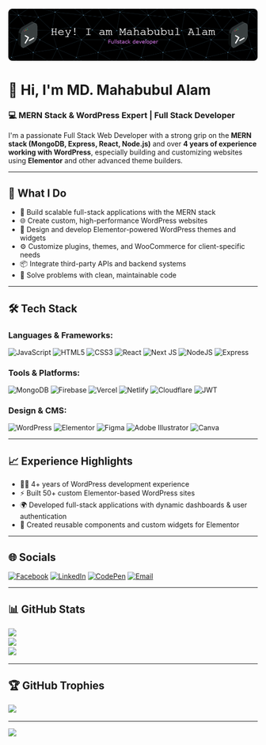 ![Header](./github-header-image.png)

# 👋 Hi, I'm MD. Mahabubul Alam  
### 💻 MERN Stack & WordPress Expert | Full Stack Developer

I'm a passionate Full Stack Web Developer with a strong grip on the **MERN stack (MongoDB, Express, React, Node.js)** and over **4 years of experience working with WordPress**, especially building and customizing websites using **Elementor** and other advanced theme builders.

---

## 🚀 What I Do

- 🔧 Build scalable full-stack applications with the MERN stack  
- 🌐 Create custom, high-performance WordPress websites  
- 🎨 Design and develop Elementor-powered WordPress themes and widgets  
- ⚙️ Customize plugins, themes, and WooCommerce for client-specific needs  
- 📦 Integrate third-party APIs and backend systems  
- 🧠 Solve problems with clean, maintainable code  

---

## 🛠️ Tech Stack

### Languages & Frameworks:
![JavaScript](https://img.shields.io/badge/javascript-%23323330.svg?style=for-the-badge&logo=javascript&logoColor=%23F7DF1E)
![HTML5](https://img.shields.io/badge/html5-%23E34F26.svg?style=for-the-badge&logo=html5&logoColor=white)
![CSS3](https://img.shields.io/badge/css3-%231572B6.svg?style=for-the-badge&logo=css3&logoColor=white)
![React](https://img.shields.io/badge/react-%2320232a.svg?style=for-the-badge&logo=react&logoColor=%2361DAFB)
![Next JS](https://img.shields.io/badge/Next-black?style=for-the-badge&logo=next.js&logoColor=white)
![NodeJS](https://img.shields.io/badge/node.js-6DA55F?style=for-the-badge&logo=node.js&logoColor=white)
![Express](https://img.shields.io/badge/express.js-%23404d59.svg?style=for-the-badge&logo=express&logoColor=%2361DAFB)

### Tools & Platforms:
![MongoDB](https://img.shields.io/badge/MongoDB-%234ea94b.svg?style=for-the-badge&logo=mongodb&logoColor=white)
![Firebase](https://img.shields.io/badge/firebase-%23039BE5.svg?style=for-the-badge&logo=firebase)
![Vercel](https://img.shields.io/badge/vercel-%23000000.svg?style=for-the-badge&logo=vercel&logoColor=white)
![Netlify](https://img.shields.io/badge/netlify-%23000000.svg?style=for-the-badge&logo=netlify&logoColor=#00C7B7)
![Cloudflare](https://img.shields.io/badge/Cloudflare-F38020?style=for-the-badge&logo=Cloudflare&logoColor=white)
![JWT](https://img.shields.io/badge/JWT-black?style=for-the-badge&logo=JSON%20web%20tokens)

### Design & CMS:
![WordPress](https://img.shields.io/badge/WordPress-%23117AC9.svg?style=for-the-badge&logo=WordPress&logoColor=white)
![Elementor](https://img.shields.io/badge/Elementor-%23D64141.svg?style=for-the-badge&logo=elementor&logoColor=white)
![Figma](https://img.shields.io/badge/figma-%23F24E1E.svg?style=for-the-badge&logo=figma&logoColor=white)
![Adobe Illustrator](https://img.shields.io/badge/adobe%20illustrator-%23FF9A00.svg?style=for-the-badge&logo=adobe%20illustrator&logoColor=white)
![Canva](https://img.shields.io/badge/Canva-%2300C4CC.svg?style=for-the-badge&logo=Canva&logoColor=white)

---

## 📈 Experience Highlights

- 👨‍💻 4+ years of WordPress development experience  
- ⚡ Built 50+ custom Elementor-based WordPress sites  
- 🌍 Developed full-stack applications with dynamic dashboards & user authentication  
- 🧩 Created reusable components and custom widgets for Elementor  

---

## 🌐 Socials

[![Facebook](https://img.shields.io/badge/Facebook-%231877F2.svg?logo=Facebook&logoColor=white)](https://facebook.com/mahabubul.arif.9)
[![LinkedIn](https://img.shields.io/badge/LinkedIn-%230077B5.svg?logo=linkedin&logoColor=white)](https://linkedin.com/in/mahabubularif9)
[![CodePen](https://img.shields.io/badge/Codepen-000000?logo=codepen&logoColor=white)](https://codepen.io/mahabubul-alam-arif)
[![Email](https://img.shields.io/badge/Email-D14836?logo=gmail&logoColor=white)](mailto:mahabubulalamarif@gmail.com)

---

## 📊 GitHub Stats

![](https://github-readme-stats.vercel.app/api?username=Arif547&theme=dark&hide_border=false&include_all_commits=true&count_private=true)  
![](https://nirzak-streak-stats.vercel.app/?user=Arif547&theme=dark&hide_border=false)  
![](https://github-readme-stats.vercel.app/api/top-langs/?username=Arif547&theme=dark&hide_border=false&layout=compact)

---

## 🏆 GitHub Trophies

![](https://github-profile-trophy.vercel.app/?username=Arif547&theme=radical&no-frame=false&no-bg=false&margin-w=4)

---

[![](https://visitcount.itsvg.in/api?id=Arif547&icon=0&color=0)](https://visitcount.itsvg.in)

<!-- Proudly created with GPRM ( https://gprm.itsvg.in ) -->
